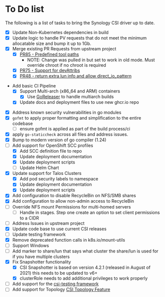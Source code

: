 # To Do list

The following is a list of tasks to bring the Synology CSI driver up to date.

- [x] Update Non-Kubernetes dependencies in build
- [x] Update logic to handle PV requests that do not meet the minimum allocatable size and bump it up to 1Gb.
- [x] Merge existing PR Requests from upstream project
   - [x] [PR85 - Predefined tool paths](https://github.com/SynologyOpenSource/synology-csi/pull/85)
       - NOTE: Change was pulled in but set to work in old mode. Must override chroot if no chroot is required
   - [X] [PR75 - Support for devAttribs](https://github.com/SynologyOpenSource/synology-csi/pull/75)
   - [X] [PR48 - return extra lun info and allow direct_io_pattern](https://github.com/SynologyOpenSource/synology-csi/pull/48)
- Add basic CI Pipeline
     - [x] Support Multi-arch (x86_64 and ARM) containers
       - [x] Use [GoReleaser](https://goreleaser.com/) to handle multiarch builds
     - [x] Update docs and deployment files to use new ghcr.io repo
- [x] Address known security vulnerabilities in go modules
- [x] `gofmt` to apply proper formatting and simplification to the entire codebase
  - [ ] ensure gofmt is applied as part of the build process/ci 
- [x] apply `go-staticcheck` across all files and address issues.
- [x] Bump to modern version of go compiler (1.24)
- [ ] Add support for OpenShift SCC profiles
  - [x] Add SCC definition file to repo
  - [x] Update deployment documentation
  - [x] Update deployment scripts
  - [ ] Update Helm Chart
- [x] Update support for Talos Clusters
  - [x] Add pod security labels to namespace 
  - [x] Update deployment documentation
  - [x] Update deployment scripts
- [X] Add configuration to disable RecycleBin on NFS/SMB shares
- [X] Add configuration to allow non-admin access to RecycleBin
- [ ] Override NFS mount Permissions for multi-homed servers
  - [ ] Handle in stages. Step one create an option to set client permissions to a CIDR
- [ ] Address Issues in upstream project
- [X] Update code base to use current CSI releases
- [ ] Update testing framework
- [X] Remove deprecated function calls in k8s.io/mount-utils
- [ ] Support Windows
- [ ] Add marker to share/lun that says what cluster the share/lun is used for if you have multiple clusters
- [x] Fix Snapshotter functionality
  - [x] CSI Snapshotter is based on version 4.2.1 (released in August of 2021) this needs to be updated to v6+
  - [x] clusterRole needs to add additional privileges to work properly
- [ ] Add support for the [csi-testing framework](https://github.com/kubernetes-csi/csi-test/tree/master)
- [ ] Add support for Topology [CSI Topology Feature](https://kubernetes-csi.github.io/docs/topology.html)
